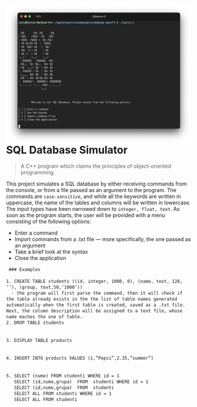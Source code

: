 <img src="icon.png" align="right"/>

# SQL Database Simulator

> A C++ program which claims the principles of object-oriented programming.

  This project simulates a SQL database by either receiving commands from the console, or from a file passed as an argument to the program. The commands are `case-sensitive`, and while all the keywords are written in uppercase, the name of the tables and columns will be written in lowercase. The input types have been narrowed down to `integer, float, text`.
  As soon as the program starts, the user will be provided with a menu consisting of the following options:
- Enter a command
- Import commands from a .txt file — more specifically, the one passed as an argument
- Take a brief look at the syntax
- Close the application
  
```  
 ### Examples

1. CREATE TABLE students ((id, integer, 1000, 0), (name, text, 128, ’’), (group, text,50,’1000’))
  - the program will first parse the command, then it will check if the table already exists in the the list of table names generated automatically when the first table is created, saved as a .txt file. Next, the column description will be assigned to a text file, whose name maches the one of table.
2. DROP TABLE students


3. DISPLAY TABLE products


4. INSERT INTO products VALUES (1,”Pepsi”,2.35,”summer”)


5. SELECT (nume) FROM studenti WHERE id = 1
   SELECT (id,nume,grupa)  FROM  studenti WHERE id = 1
   SELECT (id,nume,grupa)  FROM  studenti
   SELECT ALL FROM studenti WHERE id = 1
   SELECT ALL FROM studenti
  ``` 
   
   
   
